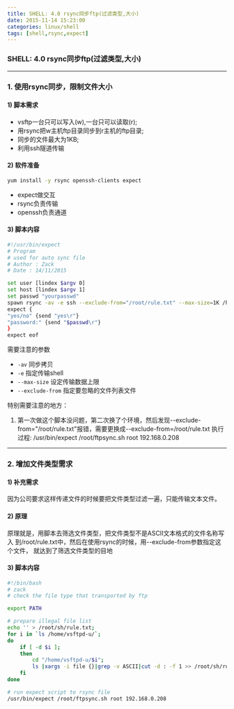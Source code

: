 ```yaml
---
title: SHELL: 4.0 rsync同步ftp(过滤类型,大小)
date: 2015-11-14 15:23:00
categories: linux/shell
tags: [shell,rsync,expect]
---
```

### SHELL: 4.0 rsync同步ftp(过滤类型,大小)

---

### 1. 使用rsync同步，限制文件大小
#### 1) 脚本需求
- vsftp一台只可以写入(w),一台只可以读取(r);
- 用rsync把w主机ftp目录同步到r主机的ftp目录;
- 同步的文件最大为1KB;
- 利用ssh隧道传输

#### 2) 软件准备
``` bash
yum install -y rsync openssh-clients expect
```
- expect做交互
- rsync负责传输
- openssh负责通道

#### 3) 脚本内容
``` bash
#!/usr/bin/expect
# Program
# used for auto sync file
# Author : Zack
# Date : 14/11/2015

set user [lindex $argv 0]
set host [lindex $argv 1]
set passwd "yourpasswd"
spawn rsync -av -e ssh --exclude-from="/root/rule.txt" --max-size=1K /home/vsftp/ $user@$host:/home/vsftp/
expect {
"yes/no" {send "yes\r"}
"password:" {send "$passwd\r"}
}
expect eof
```
需要注意的参数
- `-av` 同步拷贝
- `-e` 指定传输shell
- `--max-size` 设定传输数据上限
- `--exclude-from` 指定要忽略的文件列表文件

特别需要注意的地方：
1. 第一次做这个脚本没问题，第二次换了个环境，然后发现--exclude-from="/root/rule.txt"报错，需要更换成--exclude-from=/root/rule.txt
执行过程:
/usr/bin/expect /root/ftpsync.sh root 192.168.0.208
---

### 2. 增加文件类型需求
#### 1) 补充需求
因为公司要求这样传递文件的时候要把文件类型过滤一遍，只能传输文本文件。

#### 2) 原理
原理就是，用脚本去筛选文件类型，把文件类型不是ASCII文本格式的文件名称写入
到/root/rule.txt中，然后在使用rsync的时候，用--exclude-from参数指定这个文件，
就达到了筛选文件类型的目地

#### 3) 脚本内容
``` bash
#!/bin/bash
# zack
# check the file type that transported by ftp

export PATH

# prepare illegal file list
echo '' > /root/sh/rule.txt;
for i in `ls /home/vsftpd-u/`;
do
    if [ -d $i ];
    then
        cd "/home/vsftpd-u/$i";
        ls |xargs -i file {}|grep -v ASCII|cut -d : -f 1 >> /root/sh/rule.txt;
    fi
done

# run expect script to rsync file
/usr/bin/expect /root/ftpsync.sh root 192.168.0.208```
